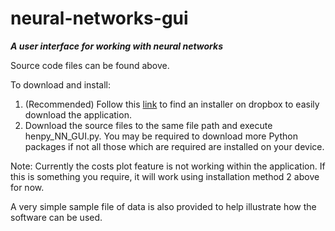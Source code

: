 # neural-networks-gui
***A user interface for working with neural networks***

Source code files can be found above.

To download and install:

1. (Recommended) Follow this [link](https://www.dropbox.com/sh/s514dlfbqtqonoq/AACub-6b_FEfYOT0OCXnVyfDa?dl=0) to find an installer on dropbox to easily download the application.
2. Download the source files to the same file path and execute henpy_NN_GUI.py. You may be required to download more Python packages if not all those which are required are installed on your device.
  
Note: Currently the costs plot feature is not working within the application. If this is something you require, it will work using installation method 2 above for now.

A very simple sample file of data is also provided to help illustrate how the software can be used.


